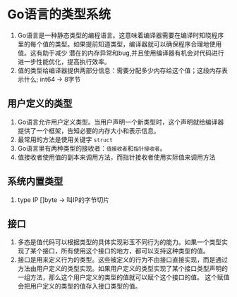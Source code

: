 # Go语言的类型系统
1. Go语言是一种静态类型的编程语言。这意味着编译器需要在编译时知晓程序里的每个值的类型。如果提前知道类型，编译器就可以确保程序合理地使用值。这有助于减少
潜在的内存异常和bug,并且使用编译器有机会对代码进行进一步性能优化，提高执行效率。
2. 值的类型给编译器提供两部分信息：需要分配多少内存给这个值；这段内存表示什么; int64 -> 8字节

## 用户定义的类型
1. Go语言允许用户定义类型。当用户声明一个新类型时，这个声明就给编译器提供了一个框架，告知必要的内存大小和表示信息。
2. 最常用的方法是使用关键字 `struct`
3. Go语言里有两种类型的接收者：`值接收者`和`指针接收者`。
4. 值接收者使用值的副本来调用方法，而指针接收者使用实际值来调用方法

## 系统内置类型
1. type IP []byte -> 叫IP的字节切片

## 接口
1. 多态是值代码可以根据类型的具体实现彩玉不同行为的能力。如果一个类型实现了某个接口，所有使用这个接口的地方，都可以支持这种类型的值。
2. 接口是用来定义行为的类型。这些被定义的行为不由接口直接实现，而是通过方法由用户定义的类型实现。如果用户定义的类型实现了某个接口类型声明的一组方法，那么这个用户定义的类型的值就可以赋个这个接口的值。
这个赋值会把用户定义的类型的值存入接口类型的值。
